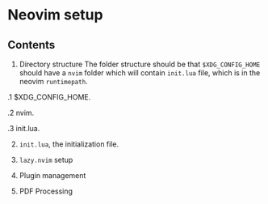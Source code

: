 

# Neovim setup

## Contents
1. Directory structure
The folder structure should be that `$XDG_CONFIG_HOME` should have a `nvim` 
folder which will contain `init.lua` file, which is in the neovim `runtimepath`.

.1 $XDG_CONFIG_HOME. 

.2 nvim.

.3 init.lua.

2. `init.lua`, the initialization file.

3. `lazy.nvim` setup

3. Plugin management

4. PDF Processing




